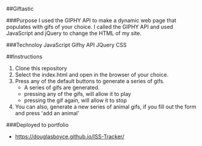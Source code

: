 ##Giftastic

###Purpose
I used the GIPHY API to make a dynamic web page that populates with gifs of your choice. I called the GIPHY API and used JavaScript and jQuery to change the HTML of my site.

###Technoloy
JavaScript
Gifhy API
JQuery
CSS

##Instructions 
1. Clone this repository
2. Select the index.html and open in the browser of your choice.
3. Press any of the default buttons to generate a series of gifs.
    * A series of gifs are generated.
    * pressing any of the gifs, will allow it to play
    * pressing the gif again, will allow it to stop
4. You can also, generate a new series of animal gifs, if you fill out the form and press 'add an animal'

###Deployed to portfolio

 * https://douglasboyce.github.io/ISS-Tracker/

